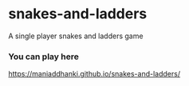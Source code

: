 # snakes-and-ladders

A single player snakes and ladders game


### You can play here
                             
https://maniaddhanki.github.io/snakes-and-ladders/
